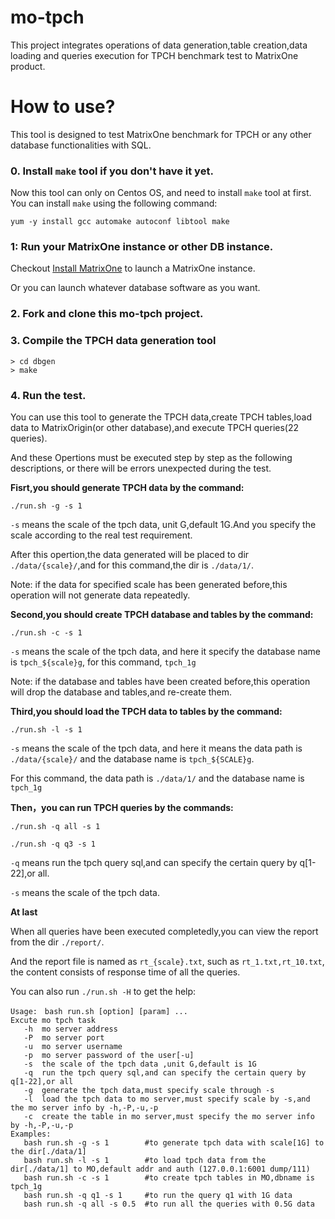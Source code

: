 # mo-tpch
This project integrates operations of data generation,table creation,data loading and queries execution for TPCH benchmark test to MatrixOne product.

# How to use?

This tool is designed to test MatrixOne benchmark for TPCH or any other database functionalities with SQL. 

### 0. Install `make` tool if you don't have it yet.
Now this tool can only on Centos OS, and need to install `make` tool at first.
You can install `make` using the following command:

`yum -y install gcc automake autoconf libtool make`


### 1: Run your MatrixOne instance or other DB instance. 

Checkout [Install MatrixOne](https://docs.matrixorigin.io/0.4.0/MatrixOne/Get-Started/install-standalone-matrixone/) to launch a MatrixOne instance.

Or you can launch whatever database software as you want. 

### 2. Fork and clone this mo-tpch project. 
### 3. Compile the TPCH data generation tool
```
> cd dbgen
> make
```
### 4. Run the test.

You can use this tool to generate the TPCH data,create TPCH tables,load data to MatrixOrigin(or other database),and execute TPCH queries(22 queries).

And these Opertions must be executed step by step as the following descriptions, or there will be errors unexpected during the test.

**Fisrt,you should generate TPCH data by the command:**

`./run.sh -g -s 1`

`-s` means the scale of the tpch data, unit G,default 1G.And you specify the scale according to the real test requirement.

After this opertion,the data generated will be placed to dir `./data/{scale}/`,and for this command,the dir is `./data/1/`.

Note: if the data for specified scale has been generated before,this operation will not
generate data repeatedly.


**Second,you should create TPCH database and tables by the command:**

`./run.sh -c -s 1`

`-s` means the scale of the tpch data, and here it specify the database name is `tpch_${scale}g`, for this command, `tpch_1g`

Note: if the database and tables have been created before,this operation will drop the database and tables,and re-create them.


**Third,you should load the TPCH data to tables by the command:**

`./run.sh -l -s 1`

`-s` means the scale of the tpch data, and here it means the data path is `./data/{scale}/` and the database name is `tpch_${SCALE}g`.

For this command, the data path is `./data/1/` and the database name is `tpch_1g`

**Then，you can run TPCH queries by the commands:**

`./run.sh -q all -s 1`

`./run.sh -q q3 -s 1`

`-q`  means run the tpch query sql,and can specify the certain query by q[1-22],or all.

`-s` means the scale of the tpch data.


**At last**

When all queries have been executed completedly,you can view the report from the dir `./report/`.

And the report file is named as `rt_{scale}.txt`, such as `rt_1.txt,rt_10.txt`, the content consists of response time of all the queries.


You can also run `./run.sh -H` to get the help:

```
Usage:　bash run.sh [option] [param] ...
Excute mo tpch task
   -h  mo server address
   -P  mo server port
   -u  mo server username
   -p  mo server password of the user[-u]
   -s  the scale of the tpch data ,unit G,default is 1G
   -q  run the tpch query sql,and can specify the certain query by q[1-22],or all
   -g  generate the tpch data,must specify scale through -s
   -l  load the tpch data to mo server,must specify scale by -s,and the mo server info by -h,-P,-u,-p
   -c  create the table in mo server,must specify the mo server info by -h,-P,-u,-p
Examples:
   bash run.sh -g -s 1        #to generate tpch data with scale[1G] to the dir[./data/1]
   bash run.sh -l -s 1        #to load tpch data from the dir[./data/1] to MO,default addr and auth (127.0.0.1:6001 dump/111) 
   bash run.sh -c -s 1        #to create tpch tables in MO,dbname is tpch_1g
   bash run.sh -q q1 -s 1     #to run the query q1 with 1G data
   bash run.sh -q all -s 0.5  #to run all the queries with 0.5G data
```